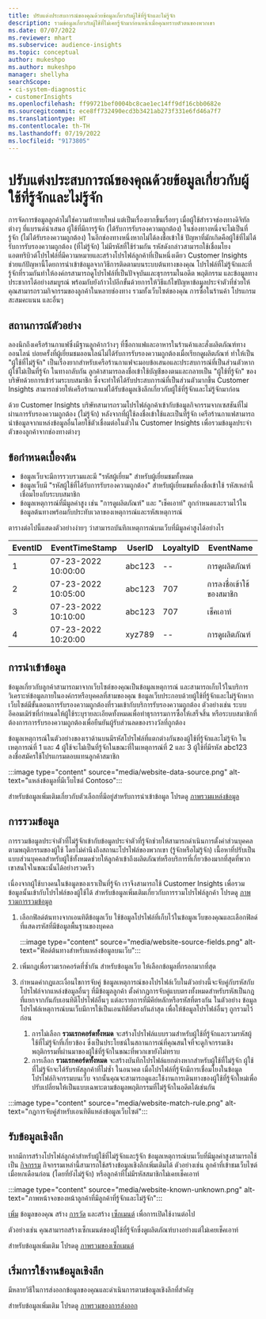 ```yaml
---
title: ปรับแต่งประสบการณ์ของคุณด้วยข้อมูลเกี่ยวกับผู้ใช้ที่รู้จักและไม่รู้จัก
description: รวมข้อมูลเกี่ยวกับผู้ใช้ที่ไม่เคยรู้จักมาก่อนหน้าเมื่อคุณทราบตัวตนของพวกเขา
ms.date: 07/07/2022
ms.reviewer: mhart
ms.subservice: audience-insights
ms.topic: conceptual
author: mukeshpo
ms.author: mukeshpo
manager: shellyha
searchScope:
- ci-system-diagnostic
- customerInsights
ms.openlocfilehash: ff99721bef0004bc8cae1ec14ff9df16cbb0682e
ms.sourcegitcommit: ece8ff732490ecd3b3421ab273f331e6fd46a7f7
ms.translationtype: HT
ms.contentlocale: th-TH
ms.lasthandoff: 07/19/2022
ms.locfileid: "9173805"
---
```

# <a name="personalize-your-experiences-with-data-about-known-and-unknown-users"></a>ปรับแต่งประสบการณ์ของคุณด้วยข้อมูลเกี่ยวกับผู้ใช้ที่รู้จักและไม่รู้จัก

การจัดการข้อมูลลูกค้าไม่ใช่ความท้าทายใหม่ แต่เป็นเรื่องยากขึ้นเรื่อยๆ เมื่อผู้ใช้สำรวจช่องทางดิจิทัลต่างๆ ที่แบรนด์นำเสนอ ผู้ใช้ที่มีการรู้จัก (ได้รับการรับรองความถูกต้อง) ในช่องทางหนึ่งจะไม่เป็นที่รู้จัก (ไม่ได้รับรองความถูกต้อง) ในอีกช่องทางหนึ่งหากไม่ได้ลงชื่อเข้าใช้ ปัญหาที่มักเกิดคือผู้ใช้ที่ไม่ได้รับการรับรองความถูกต้อง (ที่ไม่รู้จัก) ไม่มีรหัสที่ใช้ร่วมกัน รหัสดังกล่าวสามารถใช้เชื่อมโยงแอตทริบิวต์โปรไฟล์ที่มีความหมายและสร้างโปรไฟล์ลูกค้าที่เป็นหนึ่งเดียว Customer Insights ช่วยแก้ปัญหานี้โดยการนำเข้าข้อมูลจากวิธีการติดตามบนระบบต้นทางของคุณ โปรไฟล์ที่ไม่รู้จักและที่รู้จักที่รวมกันทำให้องค์กรสามารถดูโปรไฟล์ที่เป็นปัจจุบันและธุรกรรมในอดีต พฤติกรรม และข้อมูลทางประชากรได้อย่างสมบูรณ์ พร้อมกับยังก้าวไปอีกขั้นด้วยการให้วิธีแก้ไขปัญหาข้อมูลประจำตัวที่ช่วยให้คุณสามารถรวมกิจกรรมของลูกค้าในหลายช่องทาง รวมทั้งเว็บไซต์ของคุณ การซื้อในร้านค้า โปรแกรมสะสมคะแนน และอื่นๆ

## <a name="sample-scenario"></a>สถานการณ์ตัวอย่าง

ลองนึกถึงเครือร้านกาแฟซึ่งมีฐานลูกค้ากว้างๆ ที่ซื้อกาแฟและอาหารในร้านค้าและสั่งผลิตภัณฑ์ทางออนไลน์ บ่อยครั้งที่ผู้เยี่ยมชมออนไลน์ไม่ได้รับการรับรองความถูกต้องเมื่อเรียกดูผลิตภัณฑ์ ทำให้เป็น "ผู้ใช้ที่ไม่รู้จัก" เป็นเรื่องยากสำหรับเครือร้านกาแฟจะมอบข้อเสนอและประสบการณ์ที่เป็นส่วนตัวหากผู้ใช้ไม่เป็นที่รู้จัก ในทางกลับกัน ลูกค้าสามารถลงชื่อเข้าใช้บัญชีของตนและกลายเป็น "ผู้ใช้ที่รู้จัก" ของบริษัทด้วยการเข้าร่วมระบบสมาชิก ซึ่งจะทำให้ได้รับประสบการณ์ที่เป็นส่วนตัวมากขึ้น Customer Insights สามารถช่วยให้เครือร้านกาแฟได้รับข้อมูลเชิงลึกเกี่ยวกับผู้ใช้ที่รู้จักและไม่รู้จักมาก่อน

ด้วย Customer Insights บริษัทสามารถรวมโปรไฟล์ลูกค้าเข้ากับข้อมูลกิจกรรมจากเซสชันที่ไม่ผ่านการรับรองความถูกต้อง (ไม่รู้จัก) หลังจากที่ผู้ใช้ลงชื่อเข้าใช้และเป็นที่รู้จัก เครือร้านกาแฟสามารถนำข้อมูลจากแหล่งข้อมูลอื่นโดยใช้ตัวเชื่อมต่อในตัวใน Customer Insights เพื่อรวมข้อมูลประจำตัวของลูกค้าจากช่องทางต่างๆ

## <a name="prerequisites"></a>ข้อกำหนดเบื้องต้น

- ข้อมูลเว็บจะมีการรวบรวมและมี "รหัสผู้เยี่ยม" สำหรับผู้เยี่ยมชมทั้งหมด
- ข้อมูลเว็บมี "รหัสผู้ใช้ที่ได้รับการรับรองความถูกต้อง" สำหรับผู้เยี่ยมชมที่ลงชื่อเข้าใช้ รหัสเหล่านี้เชื่อมโยงกับระบบสมาชิก
- ข้อมูลเหตุการณ์ที่มีมูลค่าสูง เช่น "การดูผลิตภัณฑ์" และ "เช็คเอาท์" ถูกกำหนดและรวมไว้ในข้อมูลต้นทางพร้อมกับประทับเวลาของเหตุการณ์และรหัสเหตุการณ์

ตารางต่อไปนี้แสดงตัวอย่างง่ายๆ ว่าสามารถบันทึกเหตุการณ์บนเว็บที่มีมูลค่าสูงได้อย่างไร

|EventID|EventTimeStamp|UserID|LoyaltyID|EventName|
|--|--|--|--|--|
|1|07-23-2022 10:00:00|abc123|--|การดูผลิตภัณฑ์|
|2|07-23-2022 10:05:00|abc123|707|การลงชื่อเข้าใช้ของสมาชิก|
|3|07-23-2022 10:10:00|abc123|707|เช็คเอาท์|
|4|07-23-2022 10:20:00|xyz789|--|การดูผลิตภัณฑ์|

## <a name="data-ingestion"></a>การนำเข้าข้อมูล

ข้อมูลเกี่ยวกับลูกค้าสามารถมาจากเว็บไซต์ของคุณเป็นข้อมูลเหตุการณ์ และสามารถเก็บไว้ในบริการวิเคราะห์ข้อมูลภายในองค์กรหรือบุคคลที่สามของคุณ ข้อมูลเว็บประกอบด้วยผู้ใช้ที่รู้จักและไม่รู้จักหากเว็บไซต์มีขั้นตอนการรับรองความถูกต้องที่รวมเข้ากับบริการรับรองความถูกต้อง ตัวอย่างเช่น ระบบอีคอมเมิร์ซที่กำหนดให้ผู้ใช้ระบุรายละเอียดทั้งหมดเพื่อทำธุรกรรมการซื้อให้เสร็จสิ้น หรือระบบสมาชิกที่ต้องการการรับรองความถูกต้องเพื่อยืนยันผู้รับส่วนลดของรางวัลที่ถูกต้อง

ข้อมูลเหตุการณ์ในตัวอย่างของเราด้านบนมีรหัสโปรไฟล์ที่แตกต่างกันของผู้ใช้ที่รู้จักและไม่รู้จัก ในเหตุการณ์ที่ 1 และ 4 ผู้ใช้จะไม่เป็นที่รู้จักในขณะที่ในเหตุการณ์ที่ 2 และ 3 ผู้ใช้ที่มีรหัส abc123 ลงชื่อสมัครใช้โปรแกรมตอบแทนลูกค้าสมาชิก

:::image type="content" source="media/website-data-source.png" alt-text="แหล่งข้อมูลที่มีเว็บไซต์ Contoso":::

สำหรับข้อมูลเพิ่มเติมเกี่ยวกับตัวเลือกที่มีอยู่สำหรับการนำเข้าข้อมูล โปรดดู [ภาพรวมแหล่งข้อมูล](data-sources.md)

## <a name="data-unification"></a>การรวมข้อมูล

การรวมข้อมูลประจำตัวที่ไม่รู้จักเข้ากับข้อมูลประจำตัวที่รู้จักช่วยให้สามารถดำเนินการตั้งค่าส่วนบุคคลตามพฤติกรรมของผู้ใช้ โดยไม่คำนึงถึงสถานะโปรไฟล์ของพวกเขา (รู้จักหรือไม่รู้จัก) เนื้อหาที่ปรับเป็นแบบส่วนบุคคลสำหรับผู้ใช้ทั้งหมดช่วยให้ลูกค้าเข้าถึงผลิตภัณฑ์หรือบริการที่เกี่ยวข้องมากที่สุดที่พวกเขาสนใจในขณะนั้นได้อย่างรวดเร็ว

เนื่องจากผู้ใช้บางคนในข้อมูลของเราเป็นที่รู้จัก เราจึงสามารถใช้ Customer Insights เพื่อรวมข้อมูลนั้นเข้ากับโปรไฟล์ของผู้ใช้ได้ สำหรับข้อมูลเพิ่มเติมเกี่ยวกับการรวมโปรไฟล์ลูกค้า โปรดดู [ภาพรวมการรวมข้อมูล](data-unification.md)

1. เลือกฟิลด์ต้นทางจากเอนทิตีข้อมูลเว็บ ใช้ข้อมูลโปรไฟล์ที่เก็บไว้ในข้อมูลเว็บของคุณและเลือกฟิลด์ที่แสดงรหัสที่มีข้อมูลพื้นฐานของบุคคล

   :::image type="content" source="media/website-source-fields.png" alt-text="ฟิลด์ต้นทางสำหรับแหล่งข้อมูลบนเว็บ":::

1. เพิ่มกฎเพื่อรวมเรกคอร์ดที่ซ้ำกัน สำหรับข้อมูลเว็บ ให้เลือกข้อมูลที่กรอกมากที่สุด

1. กำหนดค่ากฎและเงื่อนไขการจับคู่ ข้อมูลเหตุการณ์ของโปรไฟล์เว็บในตัวอย่างนี้จะจับคู่กับรหัสกับโปรไฟล์จากแหล่งข้อมูลอื่นๆ ที่มีข้อมูลลูกค้า ตั้งค่ากฎการจับคู่แบบตรงทั้งหมดสำหรับรหัสเป็นกฎที่แยกจากกันกับเอนทิตีโปรไฟล์อื่นๆ แต่ละรายการที่มีคีย์หลักหรือรหัสที่ตรงกัน ในตัวอย่าง ข้อมูลโปรไฟล์เหตุการณ์บนเว็บมีการใช้เป็นเอนทิตีที่ตรงกันล่าสุด เพื่อให้ข้อมูลโปรไฟล์อื่นๆ ถูกรวมไว้ก่อน
   1. การไม่เลือก **รวมเรกคอร์ดทั้งหมด** จะสร้างโปรไฟล์แบบรวมสำหรับผู้ใช้ที่รู้จักและรวมรหัสผู้ใช้ที่ไม่รู้จักที่เกี่ยวข้อง ซึ่งเป็นประโยชน์ในสถานการณ์ที่คุณสนใจที่จะดูกิจกรรมเชิงพฤติกรรมที่ผ่านมาของผู้ใช้ที่รู้จักในขณะที่พวกเขายังไม่ทราบ
   1. การเลือก **รวมเรกคอร์ดทั้งหมด** จะสร้างบันทึกโปรไฟล์แยกต่างหากสำหรับผู้ใช้ที่ไม่รู้จัก ผู้ใช้ที่ไม่รู้จักจะได้รับรหัสลูกค้าที่ไม่ซ้ำ ในอนาคต เมื่อโปรไฟล์ที่รู้จักมีการเชื่อมโยงในข้อมูลโปรไฟล์กิจกรรมบนเว็บ จากนั้นคุณจะสามารถดูและใช้งานการเดินทางของผู้ใช้ที่รู้จักใหม่เพื่อปรับเปลี่ยนให้เป็นแบบเฉพาะตามข้อมูลพฤติกรรมที่ไม่รู้จักในอดีตได้เช่นกัน

:::image type="content" source="media/website-match-rule.png" alt-text="กฎการจับคู่สำหรับเอนทิตีแหล่งข้อมูลเว็บไซต์":::

## <a name="get-insights"></a>รับข้อมูลเชิงลึก

หากมีการสร้างโปรไฟล์ลูกค้าสำหรับผู้ใช้ที่ไม่รู้จักและรู้จัก ข้อมูลเหตุการณ์บนเว็บที่มีมูลค่าสูงสามารถใช้เป็น [กิจกรรม](activities.md) กิจกรรมเหล่านี้สามารถใช้สร้างข้อมูลเชิงลึกเพิ่มเติมได้ ตัวอย่างเช่น ลูกค้าที่เข้าชมเว็บไซต์เมื่อหกเดือนก่อน (โดยที่ยังไม่รู้จัก) หรือลูกค้าที่ไม่มีรหัสสมาชิกไม่เคยเช็คเอาท์

:::image type="content" source="media/website-known-unknown.png" alt-text="ภาพหน้าจอของหน้าลูกค้าที่มีลูกค้าที่รู้จักและไม่รู้จัก":::

[เพิ่ม](enrichment-hub.md) ข้อมูลของคุณ สร้าง [การวัด](measures.md) และสร้าง [เซ็กเมนต์](segments.md) เพื่อการเปิดใช้งานต่อไป

ตัวอย่างเช่น คุณสามารถสร้างเซ็กเมนต์ของผู้ใช้ที่รู้จักซึ่งดูผลิตภัณฑ์บางอย่างแต่ไม่เคยเช็คเอาท์

สำหรับข้อมูลเพิ่มเติม โปรดดู [ภาพรวมของเซ็กเมนต์](segments.md)

## <a name="activate-insights"></a>เริ่มการใช้งานข้อมูลเชิงลึก

มีหลายวิธีในการส่งออกข้อมูลของคุณและดำเนินการตามข้อมูลเชิงลึกที่สำคัญ

สำหรับข้อมูลเพิ่มเติม โปรดดู [ภาพรวมของการส่งออก](export-destinations.md)
